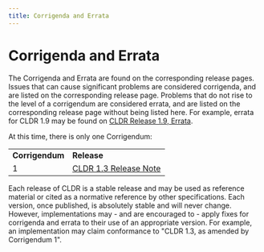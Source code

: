 ```yaml
---
title: Corrigenda and Errata
---
```


# Corrigenda and Errata

The Corrigenda and Errata are found on the corresponding release pages. Issues that can cause significant problems are considered corrigenda, and are listed on the corresponding release page. Problems that do not rise to the level of a corrigendum are considered errata, and are listed on the corresponding release page without being listed here. For example, errata for CLDR 1.9 may be found on [CLDR Release 1.9, Errata](https://cldr.unicode.org/index/downloads/cldr-1-9-release-note).

At this time, there is only one Corrigendum:

|   |   |
|---|---|
| **Corrigendum** | **Release** |
| 1 | [CLDR 1.3 Release Note](/index/downloads/cldr-1-3-release-note) |

Each release of CLDR is a stable release and may be used as reference material or cited as a normative reference by other specifications. Each version, once published, is absolutely stable and will never change. However, implementations may - and are encouraged to - apply fixes for corrigenda and errata to their use of an appropriate version. For example, an implementation may claim conformance to "CLDR 1.3, as amended by Corrigendum 1".


